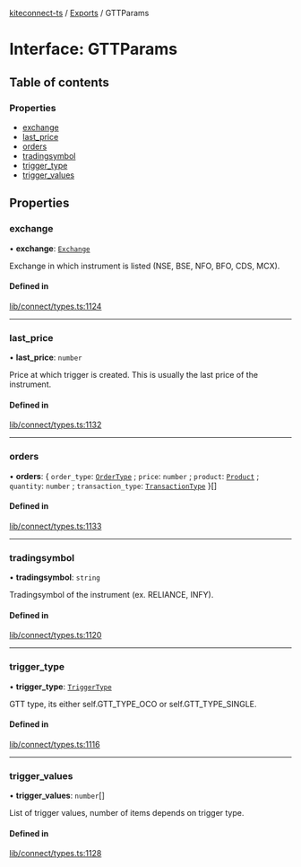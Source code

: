 [kiteconnect-ts](../README.md) / [Exports](../modules.md) / GTTParams

# Interface: GTTParams

## Table of contents

### Properties

- [exchange](GTTParams.md#exchange)
- [last\_price](GTTParams.md#last_price)
- [orders](GTTParams.md#orders)
- [tradingsymbol](GTTParams.md#tradingsymbol)
- [trigger\_type](GTTParams.md#trigger_type)
- [trigger\_values](GTTParams.md#trigger_values)

## Properties

### exchange

• **exchange**: [`Exchange`](../modules.md#exchange)

Exchange in which instrument is listed (NSE, BSE, NFO, BFO, CDS, MCX).

#### Defined in

[lib/connect/types.ts:1124](https://github.com/anurag-roy/kiteconnect-ts/blob/327f526/lib/connect/types.ts#L1124)

___

### last\_price

• **last\_price**: `number`

Price at which trigger is created. This is usually the last price of the instrument.

#### Defined in

[lib/connect/types.ts:1132](https://github.com/anurag-roy/kiteconnect-ts/blob/327f526/lib/connect/types.ts#L1132)

___

### orders

• **orders**: { `order_type`: [`OrderType`](../modules.md#ordertype) ; `price`: `number` ; `product`: [`Product`](../modules.md#product) ; `quantity`: `number` ; `transaction_type`: [`TransactionType`](../modules.md#transactiontype)  }[]

#### Defined in

[lib/connect/types.ts:1133](https://github.com/anurag-roy/kiteconnect-ts/blob/327f526/lib/connect/types.ts#L1133)

___

### tradingsymbol

• **tradingsymbol**: `string`

Tradingsymbol of the instrument (ex. RELIANCE, INFY).

#### Defined in

[lib/connect/types.ts:1120](https://github.com/anurag-roy/kiteconnect-ts/blob/327f526/lib/connect/types.ts#L1120)

___

### trigger\_type

• **trigger\_type**: [`TriggerType`](../modules.md#triggertype)

GTT type, its either self.GTT_TYPE_OCO or self.GTT_TYPE_SINGLE.

#### Defined in

[lib/connect/types.ts:1116](https://github.com/anurag-roy/kiteconnect-ts/blob/327f526/lib/connect/types.ts#L1116)

___

### trigger\_values

• **trigger\_values**: `number`[]

List of trigger values, number of items depends on trigger type.

#### Defined in

[lib/connect/types.ts:1128](https://github.com/anurag-roy/kiteconnect-ts/blob/327f526/lib/connect/types.ts#L1128)
